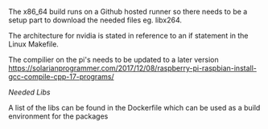 The x86_64 build runs on a Github hosted runner so there needs to be a setup part to download the needed files eg. libx264.

The architecture for nvidia is stated in reference to an if statement in the Linux Makefile.

The compilier on the pi's needs to be updated to a later version 
https://solarianprogrammer.com/2017/12/08/raspberry-pi-raspbian-install-gcc-compile-cpp-17-programs/

_Needed Libs_

A list of the libs can be found in the Dockerfile which can be used as a build environment for the packages
